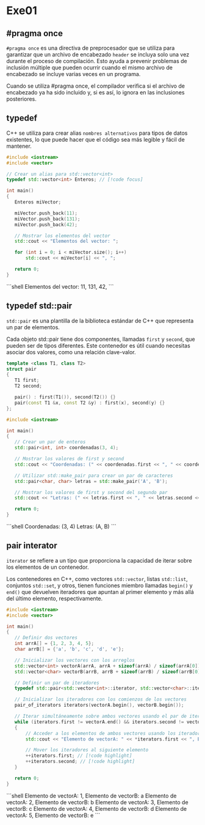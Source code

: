 # Exe01

## #pragma once


`#pragma once` es una directiva de preprocesador que se utiliza para garantizar que un archivo de encabezado `header` se incluya solo una vez durante el proceso de compilación. Esto ayuda a prevenir problemas de inclusión múltiple que pueden ocurrir cuando el mismo archivo de encabezado se incluye varias veces en un programa.

Cuando se utiliza #pragma once, el compilador verifica si el archivo de encabezado ya ha sido incluido y, si es así, lo ignora en las inclusiones posteriores.

## typedef

 C++ se utiliza para crear alias `nombres alternativos` para tipos de datos existentes, lo que puede hacer que el código sea más legible y fácil de mantener. 

 ```cpp
#include <iostream>
#include <vector>

// Crear un alias para std::vector<int>
typedef std::vector<int> Enteros; // [!code focus]

int main()
{
    Enteros miVector;

    miVector.push_back(11);
    miVector.push_back(131);
    miVector.push_back(42);

    // Mostrar los elementos del vector
    std::cout << "Elementos del vector: ";

    for (int i = 0; i < miVector.size(); i++)
        std::cout << miVector[i] << ", ";

    return 0;
}

 ```
 <Badge type="info" text="output" />
 ```shell
 Elementos del vector: 11, 131, 42,
 ```
 
## 	typedef std::pair

`std::pair` es una plantilla de la biblioteca estándar de C++ que representa un par de elementos.

 Cada objeto std::pair tiene dos componentes, llamadas `first` y `second`, que pueden ser de tipos diferentes. Este contenedor es útil cuando necesitas asociar dos valores, como una relación clave-valor.

 ```cpp
template <class T1, class T2>
struct pair
{
	T1 first;
	T2 second;

	pair() : first(T1()), second(T2()) {}
	pair(const T1 &x, const T2 &y) : first(x), second(y) {}
};

#include <iostream>

int main()
{
	// Crear un par de enteros
	std::pair<int, int> coordenadas(3, 4);

	// Mostrar los valores de first y second
	std::cout << "Coordenadas: (" << coordenadas.first << ", " << coordenadas.second << ")" << std::endl;

	// Utilizar std::make_pair para crear un par de caracteres
	std::pair<char, char> letras = std::make_pair('A', 'B');

	// Mostrar los valores de first y second del segundo par
	std::cout << "Letras: (" << letras.first << ", " << letras.second << ")" << std::endl;

	return 0;
}

 ```

 <Badge type="info" text="output" />
 ```shell
Coordenadas: (3, 4)
Letras: (A, B)
 ```
 
 ## pair interator

`iterator` se refiere a un tipo que proporciona la capacidad de iterar sobre los elementos de un contenedor. 

Los contenedores en C++, como vectores `std::vector`, listas `std::list`, conjuntos `std::set`, y otros, tienen funciones miembro llamadas `begin()` y `end()` que devuelven iteradores que apuntan al primer elemento y más allá del último elemento, respectivamente.

 ```cpp
#include <iostream>
#include <vector>

int main()
{
	// Definir dos vectores
	int arrA[] = {1, 2, 3, 4, 5};
	char arrB[] = {'a', 'b', 'c', 'd', 'e'};

	// Inicializar los vectores con los arreglos
	std::vector<int> vectorA(arrA, arrA + sizeof(arrA) / sizeof(arrA[0]));
	std::vector<char> vectorB(arrB, arrB + sizeof(arrB) / sizeof(arrB[0]));

	// Definir un par de iteradores
	typedef std::pair<std::vector<int>::iterator, std::vector<char>::iterator> pair_of_iterators;

	// Inicializar los iteradores con los comienzos de los vectores
	pair_of_iterators iterators(vectorA.begin(), vectorB.begin());

	// Iterar simultáneamente sobre ambos vectores usando el par de iteradores
	while (iterators.first != vectorA.end() && iterators.second != vectorB.end())
	{
		// Acceder a los elementos de ambos vectores usando los iteradores del par
		std::cout << "Elemento de vectorA: " << *iterators.first << ", Elemento de vectorB: " << *iterators.second << std::endl;

		// Mover los iteradores al siguiente elemento
		++iterators.first; // [!code highlight]
		++iterators.second; // [!code highlight]
	}

	return 0;
}

 ```
 <Badge type="info" text="output" />
 ```shell
Elemento de vectorA: 1, Elemento de vectorB: a
Elemento de vectorA: 2, Elemento de vectorB: b
Elemento de vectorA: 3, Elemento de vectorB: c
Elemento de vectorA: 4, Elemento de vectorB: d
Elemento de vectorA: 5, Elemento de vectorB: e
 ```
 
 
